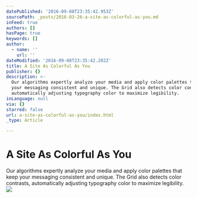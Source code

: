 ```yaml
---
datePublished: '2016-09-08T23:35:42.953Z'
sourcePath: _posts/2016-03-26-a-site-as-colorful-as-you.md
inFeed: true
authors: []
hasPage: true
keywords: []
author:
  - name: ''
    url: ''
dateModified: '2016-09-08T23:35:42.202Z'
title: A Site As Colorful As You
publisher: {}
description: >-
  Our algorithms expertly analyze your media and apply color palettes that keep
  your messaging consistent and unique. The Grid also detects color contrasts,
  automatically adjusting typography color to maximize legibility.
inLanguage: null
via: {}
starred: false
url: a-site-as-colorful-as-you/index.html
_type: Article

---
```

# A Site As Colorful As You

Our algorithms expertly analyze your media and apply color palettes that keep your messaging consistent and unique. The Grid also detects color contrasts, automatically adjusting typography color to maximize legibility.
![](https://s3-us-west-2.amazonaws.com/the-grid-img/p/9d34fd964c6c62d800e9d6204cc437985070a191.png)